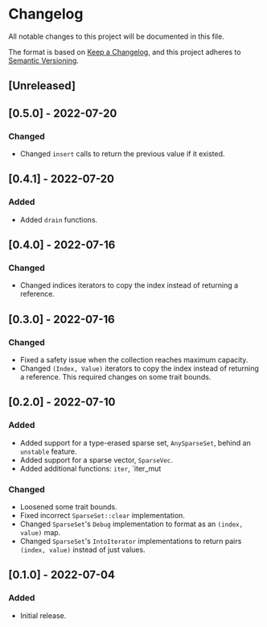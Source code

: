 # Changelog

All notable changes to this project will be documented in this file.

The format is based on [Keep a Changelog](https://keepachangelog.com/en/1.1.0/), and this project adheres to
[Semantic Versioning](https://semver.org/spec/v2.0.0.html).

## [Unreleased]

## [0.5.0] - 2022-07-20

### Changed

- Changed `insert` calls to return the previous value if it existed.

## [0.4.1] - 2022-07-20

### Added

- Added `drain` functions.

## [0.4.0] - 2022-07-16

### Changed

- Changed indices iterators to copy the index instead of returning a reference.

## [0.3.0] - 2022-07-16

### Changed

- Fixed a safety issue when the collection reaches maximum capacity.
- Changed `(Index, Value)` iterators to copy the index instead of returning a reference. This required changes on some
  trait bounds.

## [0.2.0] - 2022-07-10

### Added

- Added support for a type-erased sparse set, `AnySparseSet`, behind an `unstable` feature.
- Added support for a sparse vector, `SparseVec`.
- Added additional functions: `iter`, `iter_mut

### Changed

- Loosened some trait bounds.
- Fixed incorrect `SparseSet::clear` implementation.
- Changed `SparseSet`'s `Debug` implementation to format as an `(index, value)` map.
- Changed `SparseSet`'s `IntoIterator` implementations to return pairs `(index, value)` instead of just values.

## [0.1.0] - 2022-07-04

### Added

- Initial release.
